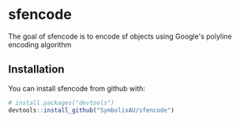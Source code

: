 # sfencode

The goal of sfencode is to encode sf objects using Google's polyline encoding algorithm

## Installation

You can install sfencode from github with:


``` r
# install.packages("devtools")
devtools::install_github("SymbolixAU/sfencode")
```



